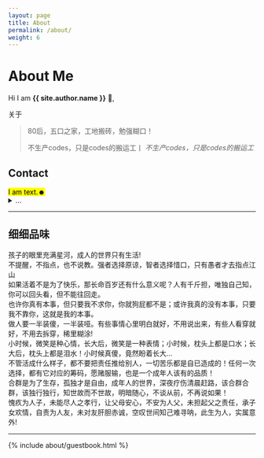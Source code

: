 ```yaml
---
layout: page
title: About
permalink: /about/
weight: 6
---
```


# **About Me**

Hi I am **{{ site.author.name }}** :wave:,<br>
<div class="card">
  <div class="card-header"> 关于</div>
  <div class="card-body">
    <blockquote class="blockquote mb-0">
      <p>80后，五口之家，工地搬砖，勉强糊口！</p>
      <footer class="blockquote-footer">不生产codes，只是codes的搬运工丨<cite title="Source Title">  不生产codes，只是codes的搬运工</cite></footer>
    </blockquote>
  </div>
</div>
<!-- Highlight -->
  <h2 id="highlight">Contact</h2>
<mark class="px-2">I am text.☻</mark>
<details>
  <summary class="text-monospace">...</summary><figure class="highlight">
    <pre><code class="language-liquid" data-lang="liquid">[Wechat:QingHongJiao](Email;HelloWorkDev@G**il.Com)</code></pre></figure>
</details>

<hr class="my-5">
 <!-- list-group -->
  <h2 id="list-group"> 细细品味</h2>
<div class="list-group">
  <div class="list-group-item list-group-item-action list-group-item-light">孩子的眼里充满星河，成人的世界只有生活!</div>
  <div class="list-group-item list-group-item-action list-group-item-secondary">不提醒，不指点，也不说教。强者选择原谅，智者选择惜口，只有愚者才去指点江山</div>
  <div class="list-group-item list-group-item-action list-group-item-success">如果活着不是为了快乐，那长命百岁还有什么意义呢？人有千斤担，唯独自己知，你可以回头看，但不能往回走。</div>
  <div class="list-group-item list-group-item-action list-group-item-warning">也许你真有本事，但只要我不求你，你就狗屁都不是；或许我真的没有本事，只要我不靠你，这就是我的本事。</div>
  <div class="list-group-item list-group-item-action list-group-item-default">做人要一半装傻，一半装哑。有些事情心里明白就好，不用说出来，有些人看穿就好，不用去拆穿，稀里糊涂!</div>
  <div class="list-group-item list-group-item-action list-group-item-primary">小时候，微笑是种心情，长大后，微笑是一种表情；小时候，枕头上都是口水；长大后，枕头上都是泪水！小时候真傻，竟然盼着长大…</div>
  <div class="list-group-item list-group-item-action list-group-item-info">不管活成什么样子，都不要把责任推给别人，一切苦乐都是自已造成的！任何一次选择，都有它对应的筹码，愿赌服输，也是一个成年人该有的品质！</div>
  <div class="list-group-item list-group-item-action list-group-item-danger">合群是为了生存，孤独才是自由，成年人的世界，深夜疗伤清晨赶路，该合群合群，该独行独行，知世故而不世故，明暗随心，不谈从前，不再说如果！</div>
  <div class="list-group-item list-group-item-action list-group-item-dark">愧疚为人子，未能尽人之孝行，让父母安心，不安为人父，未担起父之责任，承子女欢情，自责为人友，未对友肝胆赤诚，空叹世间知己难寻呐，此生为人，实属意外!</div>
</div>
<hr class="my-5">

<div class="row">
{% include about/guestbook.html %}
</div>
